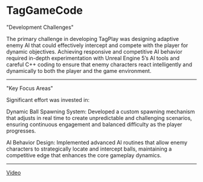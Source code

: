 # TagGameCode

"Development Challenges"

The primary challenge in developing TagPlay was designing adaptive enemy AI that could effectively intercept and compete with the player for dynamic objectives. Achieving responsive and competitive AI behavior required in-depth experimentation with Unreal Engine 5’s AI tools and careful C++ coding to ensure that enemy characters react intelligently and dynamically to both the player and the game environment.

---------------------

"Key Focus Areas"

Significant effort was invested in:

Dynamic Ball Spawning System: Developed a custom spawning mechanism that adjusts in real time to create unpredictable and challenging scenarios, ensuring continuous engagement and balanced difficulty as the player progresses.

AI Behavior Design: Implemented advanced AI routines that allow enemy characters to strategically locate and intercept balls, maintaining a competitive edge that enhances the core gameplay dynamics.

---------------------

[Video](https://youtu.be/1TYwV16Xuzs)

